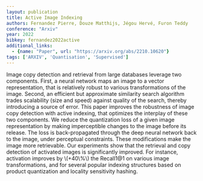 ```yaml
---
layout: publication
title: Active Image Indexing
authors: Fernandez Pierre, Douze Matthijs, Jégou Hervé, Furon Teddy
conference: "Arxiv"
year: 2022
bibkey: fernandez2022active
additional_links:
  - {name: "Paper", url: "https://arxiv.org/abs/2210.10620"}
tags: ['ARXIV', 'Quantisation', 'Supervised']
---
```

<p>Image copy detection and retrieval from large databases leverage two
components. First, a neural network maps an image to a vector
representation, that is relatively robust to various transformations of
the image. Second, an efficient but approximate similarity search
algorithm trades scalability (size and speed) against quality of the
search, thereby introducing a source of error. This paper improves the
robustness of image copy detection with active indexing, that optimizes
the interplay of these two components. We reduce the quantization loss
of a given image representation by making imperceptible changes to the
image before its release. The loss is back-propagated through the deep
neural network back to the image, under perceptual constraints. These
modifications make the image more retrievable. Our experiments show that
the retrieval and copy detection of activated images is significantly
improved. For instance, activation improves by <span
class="math inline">\(+40\%\)</span> the Recall1@1 on various image
transformations, and for several popular indexing structures based on
product quantization and locality sensitivity hashing.</p>
